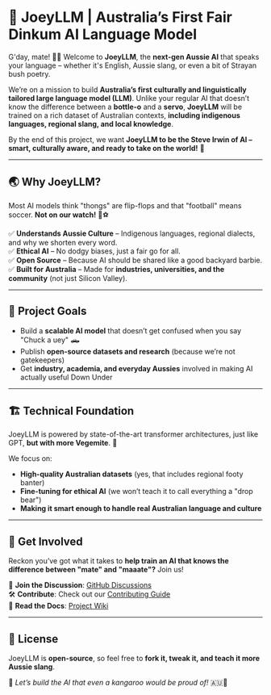 # 🦘 JoeyLLM | Australia’s First Fair Dinkum AI Language Model  

G'day, mate! 🏄‍♂️ Welcome to **JoeyLLM**, the **next-gen Aussie AI** that speaks your language – whether it's English, Aussie slang, or even a bit of Strayan bush poetry.  

We’re on a mission to build **Australia’s first culturally and linguistically tailored large language model (LLM)**. Unlike your regular AI that doesn’t know the difference between a **bottle-o** and a **servo**, **JoeyLLM** will be trained on a rich dataset of Australian contexts, **including indigenous languages, regional slang, and local knowledge**.  

By the end of this project, we want **JoeyLLM to be the Steve Irwin of AI – smart, culturally aware, and ready to take on the world!** 🐊  

---

## 🌏 Why JoeyLLM?  
Most AI models think "thongs" are flip-flops and that "football" means soccer. **Not on our watch!** 🚫⚽  

✅ **Understands Aussie Culture** – Indigenous languages, regional dialects, and why we shorten every word.  
✅ **Ethical AI** – No dodgy biases, just a fair go for all.  
✅ **Open Source** – Because AI should be shared like a good backyard barbie.  
✅ **Built for Australia** – Made for **industries, universities, and the community** (not just Silicon Valley).  

---

## 🚀 Project Goals  
- Build a **scalable AI model** that doesn’t get confused when you say "Chuck a uey" 🛻  
- Publish **open-source datasets and research** (because we’re not gatekeepers)  
- Get **industry, academia, and everyday Aussies** involved in making AI actually useful Down Under  

---

## 🏗️ Technical Foundation  
JoeyLLM is powered by state-of-the-art transformer architectures, just like GPT, **but with more Vegemite**. 🥪  

We focus on:  
- **High-quality Australian datasets** (yes, that includes regional footy banter)  
- **Fine-tuning for ethical AI** (we won’t teach it to call everything a "drop bear")  
- **Making it smart enough to handle real Australian language and culture**  


---

## 🤝 Get Involved  
Reckon you’ve got what it takes to **help train an AI that knows the difference between "mate" and "maaate"?** Join us!  

📢 **Join the Discussion**: [GitHub Discussions](#)  
🛠️ **Contribute**: Check out our [Contributing Guide](#)  
📄 **Read the Docs**: [Project Wiki](#)  

---

## 📜 License  
JoeyLLM is **open-source**, so feel free to **fork it, tweak it, and teach it more Aussie slang**.  

🚀 *Let’s build the AI that even a kangaroo would be proud of!* 🇦🇺🐨 
